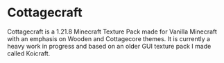 # Cottagecraft
Cottagecraft is a 1.21.8 Minecraft Texture Pack made for Vanilla Minecraft with an emphasis on Wooden and Cottagecore themes.
It is currently a heavy work in progress and based on an older GUI texture pack I made called Koicraft.
